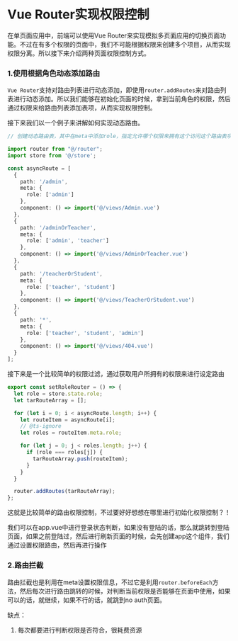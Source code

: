 # Vue Router实现权限控制

在单页面应用中，前端可以使用Vue Router来实现模拟多页面应用的切换页面功能。不过在有多个权限的页面中，我们不可能根据权限来创建多个项目，从而实现权限分离。所以接下来介绍两种页面权限控制方式。

### 1.使用根据角色动态添加路由

`Vue Router`支持对路由列表进行动态添加，即使用`router.addRoutes`来对路由列表进行动态添加。所以我们能够在初始化页面的时候，拿到当前角色的权限，然后通过权限来给路由列表添加表项，从而实现权限控制。

接下来我们以一个例子来讲解如何实现动态路由。

```typescript
// 创建动态路由表，其中在meta中添加role，指定允许哪个权限来拥有这个访问这个路由表项

import router from "@/router";
import store from '@/store';

const asyncRoute = [
  {
    path: '/admin',
    meta: {
      role: ['admin']
    },
    component: () => import('@/views/Admin.vue')
  },
  {
    path: '/adminOrTeacher',
    meta: {
      role: ['admin', 'teacher']
    },
    component: () => import('@/views/AdminOrTeacher.vue')
  },
  {
    path: '/teacherOrStudent',
    meta: {
      role: ['teacher', 'student']
    },
    component: () => import('@/views/TeacherOrStudent.vue')
  },
  {
    path: '*',
    meta: {
      role: ['teacher', 'student', 'admin']
    },
    component: () => import('@/views/404.vue')
  }
];
```

接下来是一个比较简单的权限过滤，通过获取用户所拥有的权限来进行设定路由

```typescript
export const setRoleRouter = () => {
  let role = store.state.role;
  let tarRouteArray = [];

  for (let i = 0; i < asyncRoute.length; i++) {
    let routeItem = asyncRoute[i];
    // @ts-ignore
    let roles = routeItem.meta.role;

    for (let j = 0; j < roles.length; j++) {
      if (role === roles[j]) {
        tarRouteArray.push(routeItem);
      }
    }
  }

  router.addRoutes(tarRouteArray);
};
```

这就是比较简单的路由权限控制，不过要好好想想在哪里进行初始化权限控制？！

我们可以在app.vue中进行登录状态判断，如果没有登陆的话，那么就跳转到登陆页面，如果之前登陆过，然后进行刷新页面的时候，会先创建app这个组件，我们通过设置权限路由，然后再进行操作

### 2.路由拦截

路由拦截也是利用在meta设置权限信息，不过它是利用`router.beforeEach`方法，然后每次进行路由跳转的时候，对判断当前权限是否能够在页面中使用，如果可以的话，就继续，如果不行的话，就跳到no auth页面。

缺点：

1. 每次都要进行判断权限是否符合，很耗费资源